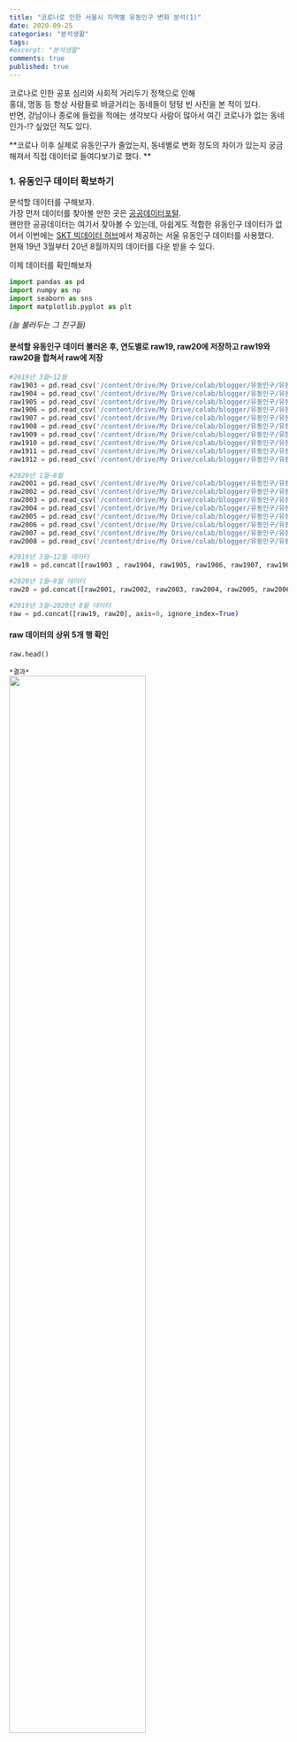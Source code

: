```yaml
---
title: "코로나로 인한 서울시 지역별 유동인구 변화 분석(1)"
date: 2020-09-25
categories: "분석생활"
tags: 
#excerpt: "분석생활"
comments: true
published: true
---
```


코로나로 인한 공포 심리와 사회적 거리두기 정책으로 인해  
홍대, 명동 등 항상 사람들로 바글거리는 동네들이 텅텅 빈 사진을 본 적이 있다.  
반면, 강남이나 종로에 들렀을 적에는 생각보다 사람이 많아서 여긴 코로나가 없는 동네인가-!? 싶었던 적도 있다.  
  
**코로나 이후 실제로 유동인구가 줄었는지, 동네별로 변화 정도의 차이가 있는지 궁금해져서 직접 데이터로 들여다보기로 했다. **  
  
  
### 1. 유동인구 데이터 확보하기
분석할 데이터를 구해보자.  
가장 먼저 데이터를 찾아볼 만한 곳은 [공공데이터포털](https://www.data.go.kr/).  
왠만한 공공데이터는 여기서 찾아볼 수 있는데, 아쉽게도 적합한 유동인구 데이터가 없어서 이번에는 [SKT 빅데이터 허브](https://www.bigdatahub.co.kr/product/list.do?menu_id=1000157)에서 제공하는 서울 유동인구 데이터를 사용했다.  
현재 19년 3월부터 20년 8월까지의 데이터를 다운 받을 수 있다.  
  
이제 데이터를 확인해보자  

```python
import pandas as pd
import numpy as np
import seaborn as sns
import matplotlib.pyplot as plt
```
_(늘 불러두는 그 친구들)_  
  

#### 분석할 유동인구 데이터 불러온 후, 연도별로 raw19, raw20에 저장하고 raw19와 raw20을 합쳐서 raw에 저장  

```python
#2019년 3월~12월
raw1903 = pd.read_csv('/content/drive/My Drive/colab/blogger/유동인구/유동인구_1903.csv')
raw1904 = pd.read_csv('/content/drive/My Drive/colab/blogger/유동인구/유동인구_1904.csv')
raw1905 = pd.read_csv('/content/drive/My Drive/colab/blogger/유동인구/유동인구_1905.csv')
raw1906 = pd.read_csv('/content/drive/My Drive/colab/blogger/유동인구/유동인구_1906.csv')
raw1907 = pd.read_csv('/content/drive/My Drive/colab/blogger/유동인구/유동인구_1907.csv')
raw1908 = pd.read_csv('/content/drive/My Drive/colab/blogger/유동인구/유동인구_1908.csv')
raw1909 = pd.read_csv('/content/drive/My Drive/colab/blogger/유동인구/유동인구_1909.csv')
raw1910 = pd.read_csv('/content/drive/My Drive/colab/blogger/유동인구/유동인구_1910.csv')
raw1911 = pd.read_csv('/content/drive/My Drive/colab/blogger/유동인구/유동인구_1911.csv')
raw1912 = pd.read_csv('/content/drive/My Drive/colab/blogger/유동인구/유동인구_1912.csv')

#2020년 1월~8월
raw2001 = pd.read_csv('/content/drive/My Drive/colab/blogger/유동인구/유동인구_2001.csv')
raw2002 = pd.read_csv('/content/drive/My Drive/colab/blogger/유동인구/유동인구_2002.csv')
raw2003 = pd.read_csv('/content/drive/My Drive/colab/blogger/유동인구/유동인구_2003.csv')
raw2004 = pd.read_csv('/content/drive/My Drive/colab/blogger/유동인구/유동인구_2004.csv')
raw2005 = pd.read_csv('/content/drive/My Drive/colab/blogger/유동인구/유동인구_2005.csv')
raw2006 = pd.read_csv('/content/drive/My Drive/colab/blogger/유동인구/유동인구_2006.csv')
raw2007 = pd.read_csv('/content/drive/My Drive/colab/blogger/유동인구/유동인구_2007.csv')
raw2008 = pd.read_csv('/content/drive/My Drive/colab/blogger/유동인구/유동인구_2008.csv')
```
  
```python
#2019년 3월~12월 데이터
raw19 = pd.concat([raw1903 , raw1904, raw1905, raw1906, raw1907, raw1908, raw1909, raw1910, raw1911, raw1912], axis=0, ignore_index=True)

#2020년 1월~8월 데이터
raw20 = pd.concat([raw2001, raw2002, raw2003, raw2004, raw2005, raw2006, raw2007, raw2008], axis=0, ignore_index=True)

#2019년 3월~2020년 8월 데이터
raw = pd.concat([raw19, raw20], axis=0, ignore_index=True)
```

#### raw 데이터의 상위 5개 행 확인  
```python
raw.head()
```

`*결과*`  
<img src = "https://user-images.githubusercontent.com/50826051/95011004-75580400-0668-11eb-8a47-d4942139dcb3.png" width ="70%">  
  
  
#### info() 함수로 raw 데이터 정보 확인  
```python
raw.info()
```  
  
`*결과*`  
```
<class 'pandas.core.frame.DataFrame'>
RangeIndex: 3939900 entries, 0 to 3939899
Data columns (total 7 columns):
 #   Column      Dtype 
---  ------      ----- 
 0   일자          int64 
 1   시간(1시간단위)   int64 
 2   연령대(10세단위)  int64 
 3   성별          object
 4   시           object
 5   군구          object
 6   유동인구수       int64 
dtypes: int64(4), object(3)
memory usage: 210.4+ MB
```
  
데이터를 슬- 보아하니,   
- _'일자' 데이터 타입이 int64이고,_  
- _유동인구가 한 날짜에 대해 '시간대' * ' 연령대' * '성별' * '군구' 로 세분화_  
되어있는 것을 확인할 수 있었다.    

#### '일자' 컬럼 데이터 타입 바꾸기  
유동인구 추이를 그래프로 나타낼 때, x축으로 사용할 '일자'데이터가 datetime 타입이여야 예쁘게 그려지므로,  
'int64' 타입을 'datetime64' 타입으로 변경했다.    
```python
raw19.일자 = pd.to_datetime(raw19.일자, format='%Y%m%d')
raw20.일자 = pd.to_datetime(raw20.일자, format='%Y%m%d')
raw.일자 = pd.to_datetime(raw.일자, format='%Y%m%d')

# 데이터 타입이 잘 변경되었는지 확인
raw.info()
```  
`*결과*`  
```
<class 'pandas.core.frame.DataFrame'>
RangeIndex: 3939900 entries, 0 to 3939899
Data columns (total 7 columns):
 #   Column      Dtype         
---  ------      -----         
 0   일자          datetime64[ns]
 1   시간(1시간단위)   int64         
 2   연령대(10세단위)  int64         
 3   성별          object        
 4   시           object        
 5   군구          object        
 6   유동인구수       int64         
dtypes: datetime64[ns](1), int64(3), object(3)
memory usage: 210.4+ MB
```  
  
나는 이번 분석에서 지역별 일일 총 유동인구 추이만 분석해보기로 하고  
'시간대', '연령대', '성별'로 세분화되어있는 유동인구를 '일일 총 유동인구' 하나로 합쳤다.  
  
```python
# 각 행정구별로 시간대, 연령대, 성별 구분 없이 일일 총유동인구수로 나타내기  
temp19 = raw19.groupby(by=['일자', '군구']).sum()
temp20 = raw20.groupby(by=['일자', '군구']).sum()
temp = raw.groupby(by=['일자', '군구']).sum()

# 시간, 연령대 컬럼 제외하기
raw19 = temp19[['유동인구수']].reset_index()
raw20 = temp20[['유동인구수']].reset_index()
raw = temp[['유동인구수']].reset_index()

raw.head()
```
  
`*결과*`  
<img src = "https://user-images.githubusercontent.com/50826051/95011188-e0eea100-0669-11eb-9ced-129843df3c89.png" width="70%">  
  
  
#### '군구' 컬럼에 몇 가지 행정구가 있는 지 확인  
```python
print(raw.군구.unique())

len(raw.군구.unique())
```  
  
`*결과*`  
```
['양천구' '종로구' '중랑구' '강동구' '성동구' '송파구' '영등포구' '노원구' '금천구' '도봉구' '서대문구' '구로구'
 '동대문구' '중구' '관악구' '강북구' '성북구' '광진구' '마포구' '서초구' '은평구' '강서구' '용산구' '강남구'
 '동작구']
25
```
  
  
### 2. 유동인구 변화 추이 확인하기   
이제 그래프 시각화를 통해 '군구'별로 유동인구가 어떻게 변화해왔는지 살펴보자  
```python
plt.figure(figsize=(20,5))
sns.lineplot(x='일자', y='유동인구수', data=raw, hue='군구')
```  

`*결과*`  
<img src = "https://user-images.githubusercontent.com/50826051/95011234-404cb100-066a-11eb-9184-c7129630a7b4.png" width="70%">  


25개 행정구 데이터가 한번에 그려지니 어지러운 느낌이다.  
하지만 큰 맥락에서, 모든 행정구가 주기적으로 감소/증가를 반복하는 것을 알 수 있고,   
유동인구가 급감, 급증하는 특정 날짜들이 보인다.  

군구별로 개별 그래프를 그려보자  
```python
sns.relplot(x='일자', y='유동인구수', data=raw, kind='line', hue='군구', col='군구', col_wrap=3)
```  
  
`*결과*`  
<img src = "https://user-images.githubusercontent.com/50826051/95011278-77bb5d80-066a-11eb-8734-4061a7e2e260.png" width="70%">  
  
X축이 일자, Y축이 유동인구수인데,  
* y축의 높이로 유동인구 규모를 파악할 수 있다.  
👉 강남구, 송파구가 평소 유동인구가 많은 편  
* 그래프의 두께로 유동인구 변화 폭을 파악할 수 있다.  
👉 강남구, 서초구, 영등포구, 종로구, 중구가 증감폭이 큼 👉 출퇴근이 많은 사무지역 느낌?  
  
  
이번에는 2020년의 유동인구 변화 추이를 살펴보자  
```python
plt.figure(figsize=(20,5))
plt.title('20년도')
sns.lineplot(x='일자', y='유동인구수', data=raw20, hue='군구')
```
  
`*결과*`  
<img src = "https://user-images.githubusercontent.com/50826051/95011529-4479ce00-066c-11eb-9244-13deda9694d5.png" width = "70%">  
  
  
1월 말 쯤 대부분의 행정구에서 유동인구가 급감한 시기가 있고,  
2월 말 쯤 대부분의 행정구에서 유동인구가 급증한 날이 있다.  
(이 외에도 3월 초중순, 5월 초, 5월 말 등 몇몇 눈에 띄는 곳들이 있다.)  
  
정확한 날짜를 알아보자  

#### 1월 말 유동인구가 급감한 날짜 (강남구를 대표로 확인)  
```python
# 1월 데이터만 추출하기
a = raw20[raw20.일자.isin(pd.date_range('2020-01-01', '2020-01-31'))]

# '강남구'데이터만 추출하기
gangnam = a[a.군구 == '강남구']

# 그래프로 나타내기
plt.figure(figsize=(20,3))
sns.lineplot(x='일자', y='유동인구수', data=gangnam)
```  
  
`*결과*`  
<img src = "https://user-images.githubusercontent.com/50826051/95011326-d54faa00-066a-11eb-8c24-4b8703afede2.png" width="70%">  
  
1월 25일에 가장 유동인구가 적었던 것을 알 수 있다. (1월 25일은 설 명절이었고, 코로나 이슈가 붉어지기 시작한 때이다_!)  
  
  
#### 2월에 유동인구수가 급증한 날짜  
내가 가진 데이터의 전체 기간 중 유동인구수가 최대인 날이므로, max함수를 사용해서 알아보았다.  
```python
raw.max()

# 유동인구수가 max인 날짜 알아보기
raw[raw.유동인구수 == 23917450]
```  
`*결과*`  
<img src = "https://user-images.githubusercontent.com/50826051/95011367-265f9e00-066b-11eb-9d5b-bc4a296fd7c4.png" width="50%">  
2월 23일이 유동인구가 급증한 날이었다.  
내 기억으로는 우리나라에서 코로나 공포가 점점 심화?되는 시기인데,, 위키피디아에 검색해봐도 코로나 외에는 특이점이 보이지 않았다. 👀  
  
<img src = "https://user-images.githubusercontent.com/50826051/95011380-3ecfb880-066b-11eb-8e30-654a953b2a4d.png" width="70%">  
  
네이버 검색어 트랜드를 통해서도 2월 23일 전후로 '코로나' 검색이 급증한 것을 볼 수 있다.   
아무래도 코로나와 관련이 있어 보이고, 코로나 때문이라면 유동인구가 줄어들 것만 같은데, 급증한 이유가 뭘까?  
.  
.  
.  
고민해보니 당시 마스크 대란이 있었던 것이 생각났다.  
네이버 검색어 트랜드에 '마스크'도 추가해서 그래프를 보았다.   
  
<img src = "https://user-images.githubusercontent.com/50826051/95011397-5e66e100-066b-11eb-978d-d5f863ae4840.png" width="70%">  
  
'마스크' 또한 '코로나'와 같이 동일한 기간에 검색량이 pick였던 것을 확인할 수 있었다.  
마스크를 구하기 위해 거리로 나온 사람들의 데이터가 반영된 것이 아닐지..? 유추해볼 수 있겠다.  
  
  
하지만 초기 예상과 달리, 코로나로 인해 장기적으로 평균 유동인구 수가 줄어들어 보이지는 않았다.  
  
다음 스탭으로  
 1) 동기간 19년 유동인구 데이터와 비교해본다(비교군을 만든다)  
 2) 시간대별 유동인구로 세분화해서 데이터를 살펴본다  
 3) 행정구를 행정동 단위로 세분화해서 데이터를 살펴본다  
이 세 가지를 고려하면 유동인구 변화를 좀 더 면밀히 살펴볼 수 있을 것 같다!  
  
To be continue...  
  
  





